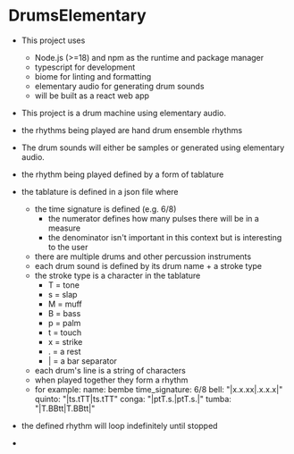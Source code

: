 # DrumsElementary

- This project uses
  - Node.js (>=18) and npm as the runtime and package manager
  - typescript for development
  - biome for linting and formatting
  - elementary audio for generating drum sounds
  - will be built as a react web app
  

- This project is a drum machine using elementary audio. 
- the rhythms being played are hand drum ensemble rhythms
- The drum sounds will either be samples or generated using elementary audio.
- the rhythm being played defined by a form of tablature
- the tablature is defined in a json file where
  - the time signature is defined (e.g. 6/8)
    - the numerator defines how many pulses there will be in a measure
    - the denominator isn't important in this context but is interesting to the user
  - there are multiple drums and other percussion instruments
  - each drum sound is defined by its drum name + a stroke type
  - the stroke type is a character in the tablature 
    - T = tone
    - s = slap
    - M = muff
    - B = bass
    - p = palm
    - t = touch
    - x = strike
    - . = a rest
    - | = a bar separator
  - each drum's line is a string of characters
  - when played together they form a rhythm
  - for example:
    name: bembe
    time_signature: 6/8
    bell: "|x.x.xx|.x.x.x|"
    quinto: "|ts.tTT|ts.tTT"
    conga: "|ptT.s.|ptT.s.|"
    tumba: "|T.BBtt|T.BBtt|"
- the defined rhythm will loop indefinitely until stopped
- 